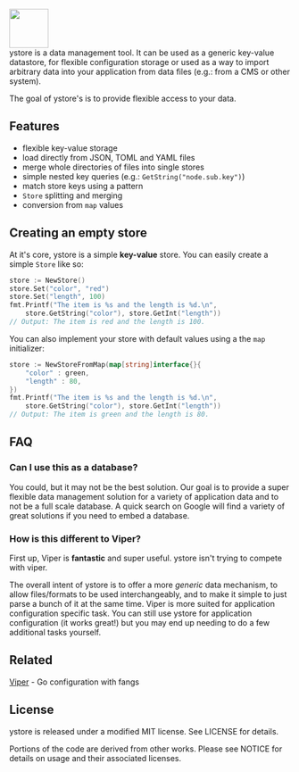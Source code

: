 <br/>
<img src="https://storage.googleapis.com/product-logos/logo_ystore.png" width="70" height="70">
<br/>
ystore is a data management tool. It can be used as a generic key-value datastore, for flexible configuration storage or used as a way to import arbitrary data into your application from data files (e.g.: from a CMS or other system).

The goal of ystore's is to provide flexible access to your data.

## Features
- flexible key-value storage
- load directly from JSON, TOML and YAML files
- merge whole directories of files into single stores
- simple nested key queries (e.g.: `GetString("node.sub.key")`)
- match store keys using a pattern
- `Store` splitting and merging
- conversion from `map` values

## Creating an empty store

At it's core, ystore is a simple **key-value** store. You can easily
create a simple `Store` like so:

```go
store := NewStore()
store.Set("color", "red")
store.Set("length", 100)
fmt.Printf("The item is %s and the length is %d.\n", 
	store.GetString("color"), store.GetInt("length"))
// Output: The item is red and the length is 100.
```

You can also implement your store with default values using a the `map` initializer:

```go
store := NewStoreFromMap(map[string]interface{}{
	"color" : green,
	"length" : 80,
})
fmt.Printf("The item is %s and the length is %d.\n", 
	store.GetString("color"), store.GetInt("length"))
// Output: The item is green and the length is 80.
```

## FAQ

### Can I use this as a database?

You could, but it may not be the best solution. Our goal is to provide a super flexible data management solution for a variety of application data and to not be a full scale database. A quick search on Google will find a variety of great solutions if you need to embed a database.

### How is this different to Viper?

First up, Viper is **fantastic** and super useful. ystore isn't trying to compete with viper. 

The overall intent of ystore is to offer a more *generic* data mechanism, to allow files/formats to be used interchangeably, and to make it simple to just parse a bunch of it at the same time. Viper is more suited for application configuration specific task. You can still use ystore for application configuration (it works great!) but you may end up needing to do a few additional tasks yourself.  

## Related

[Viper](https://github.com/spf13/viper) - Go configuration with fangs

## License
ystore is released under a modified MIT license. See LICENSE for details.

Portions of the code are derived from other works. Please see NOTICE for details on usage and their associated licenses.